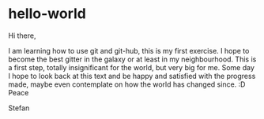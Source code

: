 # hello-world


Hi there,

I am learning how to use git and git-hub, this is my first exercise. I hope to become the best gitter in the galaxy or at least in my neighbourhood. This is a first step, totally insignificant for the world, but very big for me. Some day I hope to look back at this text and be happy and satisfied with the progress made, maybe even contemplate on how the world has changed since. :D Peace

Stefan
